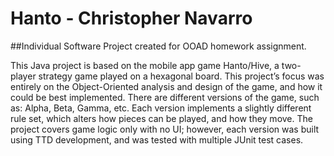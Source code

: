 # Hanto - Christopher Navarro
##Individual Software Project created for OOAD homework assignment.

  This Java project is based on the mobile app game Hanto/Hive, a two-player strategy game played on a hexagonal board. This project’s focus was entirely on the Object-Oriented analysis and design of the game, and how it could be best implemented. There are different versions of the game, such as: Alpha, Beta, Gamma, etc. Each version implements a slightly different rule set, which alters how pieces can be played, and how they move. The project covers game logic only with no UI; however, each version was built using TTD development, and was tested with multiple JUnit test cases.
